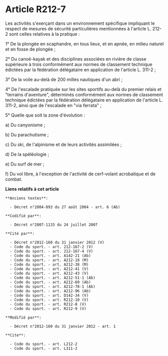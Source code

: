 # Article R212-7

Les activités s'exerçant dans un environnement spécifique impliquant le respect de mesures de sécurité particulières
mentionnées à l'article L. 212-2 sont celles relatives à la pratique : 

1° De la plongée en scaphandre, en tous lieux, et en apnée, en milieu naturel et en fosse de plongée ; 

2° Du canoë-kayak et des disciplines associées en rivière de classe supérieure à trois conformément aux normes de classement
technique édictées par la fédération délégataire en application de l'article L. 311-2 ;

3° De la voile au-delà de 200 milles nautiques d'un abri ; 

4° De l'escalade pratiquée sur les sites sportifs au-delà du premier relais et "terrains d'aventure", déterminés conformément
aux normes de classement technique édictées par la fédération délégataire en application de l'article L. 311-2, ainsi que de
l'escalade en "via ferrata" ; 

5° Quelle que soit la zone d'évolution : 

a) Du canyonisme ; 

b) Du parachutisme ; 

c) Du ski, de l'alpinisme et de leurs activités assimilées ; 

d) De la spéléologie ; 

e) Du surf de mer ; 

f) Du vol libre, à l'exception de l'activité de cerf-volant acrobatique et de combat.

**Liens relatifs à cet article**

	**Anciens textes**:

	  - Décret n°2004-893 du 27 août 2004 - art. 6 (Ab)

	**Codifié par**:

	  - Décret n°2007-1133 du 24 juillet 2007

	**Cité par**:

	  - Décret n°2012-160 du 31 janvier 2012 (V)
	  - Code du sport. - art. 212-167-2 (V)
	  - Code du sport. - art. 212-167-4 (V)
	  - Code du sport. - art. A142-21 (Ab)
	  - Code du sport. - art. A212-18 (M)
	  - Code du sport. - art. A212-38 (M)
	  - Code du sport. - art. A212-41 (V)
	  - Code du sport. - art. A212-43 (V)
	  - Code du sport. - art. A212-51-1 (Ab)
	  - Code du sport. - art. A212-69 (Ab)
	  - Code du sport. - art. A212-78-1 (Ab)
	  - Code du sport. - art. A212-96 (Ab)
	  - Code du sport. - art. D142-34 (V)
	  - Code du sport. - art. R212-10 (V)
	  - Code du sport. - art. R212-8 (V)
	  - Code du sport. - art. R212-9 (V)

	**Modifié par**:

	  - Décret n°2012-160 du 31 janvier 2012 - art. 1

	**Cite**:

	  - Code du sport. - art. L212-2
	  - Code du sport. - art. L311-2
